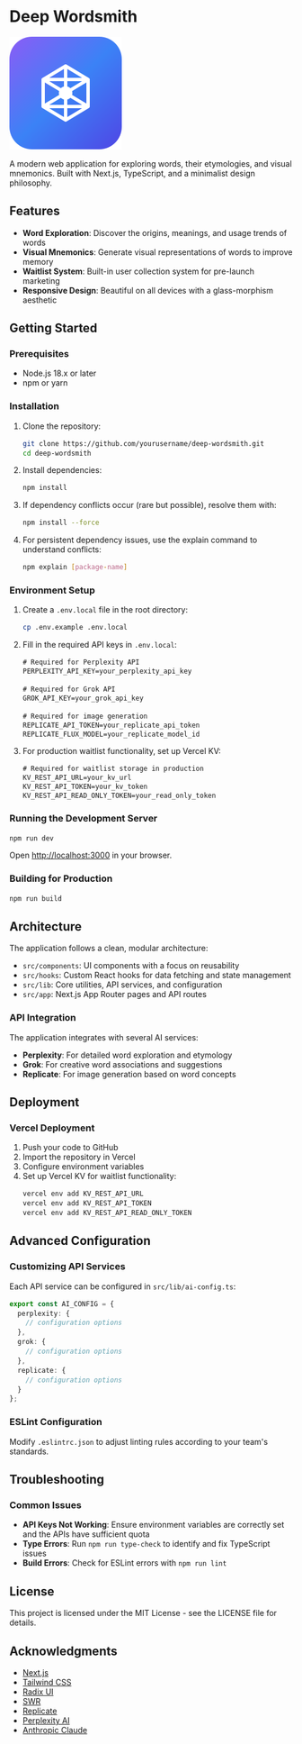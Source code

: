 # Deep Wordsmith

![Deep Wordsmith](public/words-logo.svg)

A modern web application for exploring words, their etymologies, and visual mnemonics. Built with Next.js, TypeScript, and a minimalist design philosophy.

## Features

- **Word Exploration**: Discover the origins, meanings, and usage trends of words
- **Visual Mnemonics**: Generate visual representations of words to improve memory
- **Waitlist System**: Built-in user collection system for pre-launch marketing
- **Responsive Design**: Beautiful on all devices with a glass-morphism aesthetic

## Getting Started

### Prerequisites

- Node.js 18.x or later
- npm or yarn

### Installation

1. Clone the repository:
   ```bash
   git clone https://github.com/yourusername/deep-wordsmith.git
   cd deep-wordsmith
   ```

2. Install dependencies:
   ```bash
   npm install
   ```

3. If dependency conflicts occur (rare but possible), resolve them with:
   ```bash
   npm install --force
   ```

4. For persistent dependency issues, use the explain command to understand conflicts:
   ```bash
   npm explain [package-name]
   ```

### Environment Setup

1. Create a `.env.local` file in the root directory:
   ```bash
   cp .env.example .env.local
   ```

2. Fill in the required API keys in `.env.local`:
   ```
   # Required for Perplexity API
   PERPLEXITY_API_KEY=your_perplexity_api_key

   # Required for Grok API
   GROK_API_KEY=your_grok_api_key

   # Required for image generation
   REPLICATE_API_TOKEN=your_replicate_api_token
   REPLICATE_FLUX_MODEL=your_replicate_model_id
   ```

3. For production waitlist functionality, set up Vercel KV:
   ```
   # Required for waitlist storage in production
   KV_REST_API_URL=your_kv_url
   KV_REST_API_TOKEN=your_kv_token
   KV_REST_API_READ_ONLY_TOKEN=your_read_only_token
   ```

### Running the Development Server

```bash
npm run dev
```

Open [http://localhost:3000](http://localhost:3000) in your browser.

### Building for Production

```bash
npm run build
```

## Architecture

The application follows a clean, modular architecture:

- `src/components`: UI components with a focus on reusability
- `src/hooks`: Custom React hooks for data fetching and state management
- `src/lib`: Core utilities, API services, and configuration
- `src/app`: Next.js App Router pages and API routes

### API Integration

The application integrates with several AI services:

- **Perplexity**: For detailed word exploration and etymology
- **Grok**: For creative word associations and suggestions
- **Replicate**: For image generation based on word concepts

## Deployment

### Vercel Deployment

1. Push your code to GitHub
2. Import the repository in Vercel
3. Configure environment variables
4. Set up Vercel KV for waitlist functionality:
   ```bash
   vercel env add KV_REST_API_URL
   vercel env add KV_REST_API_TOKEN
   vercel env add KV_REST_API_READ_ONLY_TOKEN
   ```

## Advanced Configuration

### Customizing API Services

Each API service can be configured in `src/lib/ai-config.ts`:

```typescript
export const AI_CONFIG = {
  perplexity: {
    // configuration options
  },
  grok: {
    // configuration options
  },
  replicate: {
    // configuration options
  }
};
```

### ESLint Configuration

Modify `.eslintrc.json` to adjust linting rules according to your team's standards.

## Troubleshooting

### Common Issues

- **API Keys Not Working**: Ensure environment variables are correctly set and the APIs have sufficient quota
- **Type Errors**: Run `npm run type-check` to identify and fix TypeScript issues
- **Build Errors**: Check for ESLint errors with `npm run lint`

## License

This project is licensed under the MIT License - see the LICENSE file for details.

## Acknowledgments

- [Next.js](https://nextjs.org/)
- [Tailwind CSS](https://tailwindcss.com/)
- [Radix UI](https://www.radix-ui.com/)
- [SWR](https://swr.vercel.app/)
- [Replicate](https://replicate.com/)
- [Perplexity AI](https://www.perplexity.ai/)
- [Anthropic Claude](https://www.anthropic.com/)
